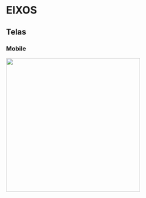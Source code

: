 # EIXOS

## Telas

### Mobile
<img src='https://media.gazetadopovo.com.br/viver-bem/2018/11/dog3-600x459-0e01be20.jpg' width='365' heigth='406' align-self='center'>
